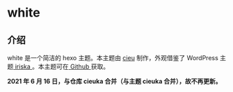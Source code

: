 # white

## 介绍

white  是一个简洁的 hexo 主题。本主题由 [cieu](https://github.com/yz-hs/) 制作，外观借鉴了 WordPress 主题[ iriska ](https://cn.wordpress.org/themes/iriska/)。本主题可在[ Github ](https://github.com/yz-hs/yzwheme)获取。

**2021 年 6 月 16 日，与仓库 cieuka 合并（与主题 cieuka 合并），故不再更新。**